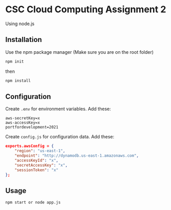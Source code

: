# CSC Cloud Computing Assignment 2

Using node.js

## Installation

Use the npm package manager (Make sure you are on the root folder)

```bash
npm init
```
then
```bash
npm install
```

## Configuration

Create `.env` for environment variables. Add these:
```
aws-secretKey=x
aws-accessKey=x
portfordevelopment=2021
```

Create `config.js` for configuration data. Add these:
```JSON
exports.awsConfig = {
    "region": "us-east-1",
    "endpoint": "http://dynamodb.us-east-1.amazonaws.com",
    "accessKeyId": "x", 
    "secretAccessKey": "x",
    "sessionToken": "x"
};
```

## Usage

```bash
npm start or node app.js
```
